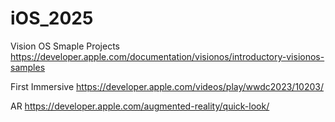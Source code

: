# iOS_2025

Vision OS
Smaple Projects
https://developer.apple.com/documentation/visionos/introductory-visionos-samples

First Immersive
https://developer.apple.com/videos/play/wwdc2023/10203/

AR
https://developer.apple.com/augmented-reality/quick-look/
